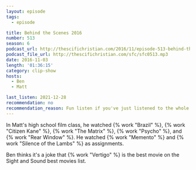 ```yaml
---
layout: episode
tags:
  - episode

title: Behind the Scenes 2016
number: 513
season: 6
podcast_url: http://thescifichristian.com/2016/11/episode-513-behind-the-scenes-2016/
podcast_file_url: http://thescifichristian.com/sfc/sfc0513.mp3
date: 2016-11-03
length: '01:36:15'
category: clip-show
hosts:
  - Ben
  - Matt

last_listen: 2021-12-28
recommendation: no
recommendation_reason: Fun listen if you've just listened to the whole season
---
```


In Matt's high school film class, he watched {% work "Brazil" %}, {% work "Citizen Kane" %}, {% work "The Matrix" %}, {% work "Psycho" %}, and {% work "Rear Window" %}. He watched {% work "Memento" %} and {% work "Silence of the Lambs" %} as assignments.

Ben thinks it's a joke that {% work "Vertigo" %} is the best movie on the Sight and Sound best movies list.